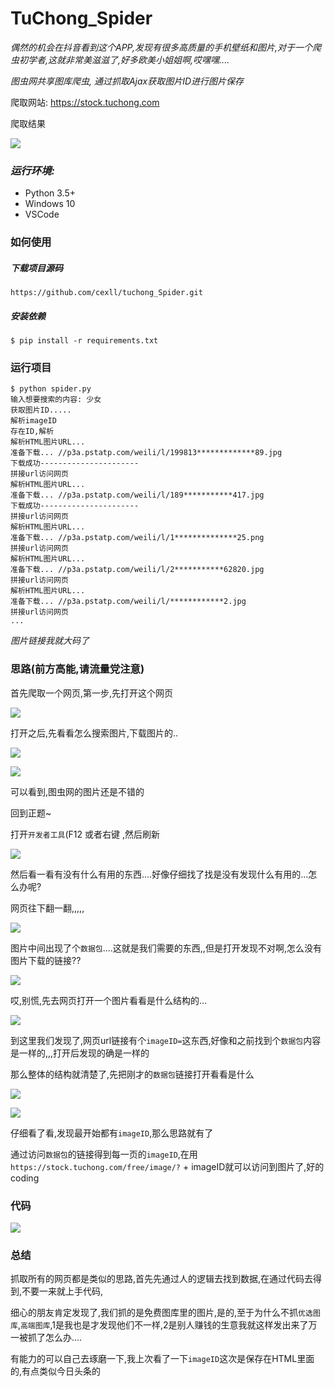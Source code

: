 # 			TuChong_Spider

*偶然的机会在抖音看到这个APP,发现有很多高质量的手机壁纸和图片,对于一个爬虫初学者,这就非常美滋滋了,好多欧美小姐姐啊,哎嘿嘿....*

*图虫网共享图库爬虫, 通过抓取Ajax获取图片ID进行图片保存*

爬取网站: https://stock.tuchong.com

爬取结果

![](img/1.png)

### ***运行环境:***

- Python 3.5+
- Windows 10
- VSCode

### **如何使用**

##### 下载项目源码

`https://github.com/cexll/tuchong_Spider.git`

##### 安装依赖

`$ pip install -r requirements.txt`

### 运行项目

```
$ python spider.py
输入想要搜索的内容: 少女
获取图片ID.....
解析imageID
存在ID,解析
解析HTML图片URL...
准备下载... //p3a.pstatp.com/weili/l/199813*************89.jpg
下载成功----------------------
拼接url访问网页
解析HTML图片URL...
准备下载... //p3a.pstatp.com/weili/l/189***********417.jpg
下载成功----------------------
拼接url访问网页
解析HTML图片URL...
准备下载... //p3a.pstatp.com/weili/l/1**************25.png
拼接url访问网页
解析HTML图片URL...
准备下载... //p3a.pstatp.com/weili/l/2***********62820.jpg
拼接url访问网页
解析HTML图片URL...
准备下载... //p3a.pstatp.com/weili/l/************2.jpg
拼接url访问网页
...
```

*图片链接我就大码了*



### 思路(前方高能,请流量党注意)

首先爬取一个网页,第一步,先打开这个网页

![](img/2.png)

打开之后,先看看怎么搜索图片,下载图片的..

![](img/3.png)

![](img/4.png)

可以看到,图虫网的图片还是不错的

回到正题~

打开`开发者工具`(F12 或者右键 ,然后刷新

![](img/5.png)

然后看一看有没有什么有用的东西....好像仔细找了找是没有发现什么有用的...怎么办呢?



网页往下翻一翻,,,,,

![](img/6.png)



图片中间出现了个`数据包`....这就是我们需要的东西,,但是打开发现不对啊,怎么没有图片下载的链接??

![](img/7.png)

哎,别慌,先去网页打开一个图片看看是什么结构的...

![](img/8.png)

到这里我们发现了,网页url链接有个`imageID=`这东西,好像和之前找到个`数据包`内容是一样的,,,打开后发现的确是一样的

那么整体的结构就清楚了,先把刚才的`数据包`链接打开看看是什么

![](img/9.png)

![](img/10.png)

仔细看了看,发现最开始都有`imageID`,那么思路就有了

通过访问`数据包`的链接得到每一页的`imageID`,在用 `https://stock.tuchong.com/free/image/?` + imageID就可以访问到图片了,好的 coding

### 代码

![](img/11.png)



### 总结

抓取所有的网页都是类似的思路,首先先通过人的逻辑去找到数据,在通过代码去得到,不要一来就上手代码,

细心的朋友肯定发现了,我们抓的是免费图库里的图片,是的,至于为什么不抓`优选图库`,`高端图库`,1是我也是才发现他们不一样,2是别人赚钱的生意我就这样发出来了万一被抓了怎么办....

有能力的可以自己去琢磨一下,我上次看了一下`imageID`这次是保存在HTML里面的,有点类似今日头条的



